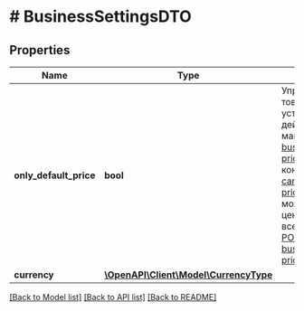 # # BusinessSettingsDTO

## Properties

Name | Type | Description | Notes
------------ | ------------- | ------------- | -------------
**only_default_price** | **bool** | Управление ценами на товары:  * &#x60;false&#x60; — можно установить цену, которая действует:   * во всех магазинах кабинета — [POST businesses/{businessId}/offer-prices/updates](../../reference/business-assortment/updateBusinessPrices.md);   * в конкретном магазине — [POST campaigns/{campaignId}/offer-prices/updates](../../reference/assortment/updatePrices.md). * &#x60;true&#x60; — можно установить только цену, которая действует во всех магазинах кабинета, — [POST businesses/{businessId}/offer-prices/updates](../../reference/business-assortment/updateBusinessPrices.md). | [optional]
**currency** | [**\OpenAPI\Client\Model\CurrencyType**](CurrencyType.md) |  | [optional]

[[Back to Model list]](../../README.md#models) [[Back to API list]](../../README.md#endpoints) [[Back to README]](../../README.md)
